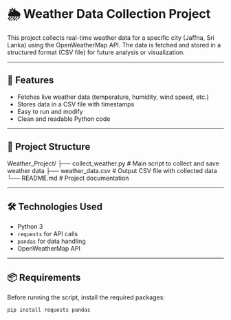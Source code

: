 # 🌦️ Weather Data Collection Project

This project collects real-time weather data for a specific city (Jaffna, Sri Lanka) using the OpenWeatherMap API. The data is fetched and stored in a structured format (CSV file) for future analysis or visualization.

---

## 📌 Features

- Fetches live weather data (temperature, humidity, wind speed, etc.)
- Stores data in a CSV file with timestamps
- Easy to run and modify
- Clean and readable Python code

---

## 📁 Project Structure

Weather_Project/ ├── collect_weather.py # Main script to collect and save weather data ├── weather_data.csv # Output CSV file with collected data └── README.md # Project documentation


---

## 🛠️ Technologies Used

- Python 3
- `requests` for API calls
- `pandas` for data handling
- OpenWeatherMap API

---

## 📦 Requirements

Before running the script, install the required packages:

```bash
pip install requests pandas



